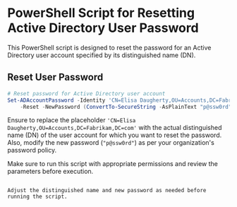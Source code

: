 # PowerShell Script for Resetting Active Directory User Password

This PowerShell script is designed to reset the password for an Active Directory user account specified by its distinguished name (DN).

## Reset User Password

```powershell
# Reset password for Active Directory user account
Set-ADAccountPassword -Identity 'CN=Elisa Daugherty,OU=Accounts,DC=Fabrikam,DC=com' `
    -Reset -NewPassword (ConvertTo-SecureString -AsPlainText "p@ssw0rd" -Force)
```

Ensure to replace the placeholder `'CN=Elisa Daugherty,OU=Accounts,DC=Fabrikam,DC=com'` with the actual distinguished name (DN) of the user account for which you want to reset the password. Also, modify the new password (`"p@ssw0rd"`) as per your organization's password policy.

Make sure to run this script with appropriate permissions and review the parameters before execution.
```

Adjust the distinguished name and new password as needed before running the script.
